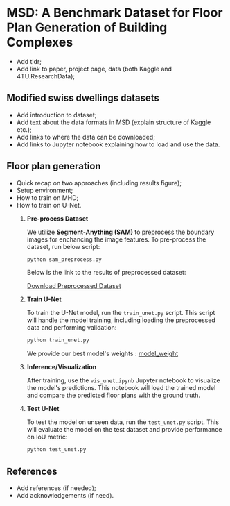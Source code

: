 # MSD: A Benchmark Dataset for Floor Plan Generation of Building Complexes

- Add tldr;
- Add link to paper, project page, data (both Kaggle and 4TU.ResearchData);

## Modified swiss dwellings datasets

- Add introduction to dataset;
- Add text about the data formats in MSD (explain structure of Kaggle etc.);
- Add links to where the data can be downloaded;
- Add links to Jupyter notebook explaining how to load and use the data.

## Floor plan generation

- Quick recap on two approaches (including results figure);
- Setup environment;
- How to train on MHD;
- How to train on U-Net.
  1. **Pre-process Dataset**

     We utilize **Segment-Anything (SAM)** to preprocess the boundary images for enchancing the image features.
     To pre-process the dataset, run below script:

     ```bash
     python sam_preprocess.py
     ```

     Below is the link to the results of preprocessed dataset:

     [Download Preprocessed Dataset](https://o365skku-my.sharepoint.com/:u:/g/personal/jyt0131_o365_skku_edu/EUcMhruwEulHodMYw43PLhgBmsQIarxVwACzxpM9oNm0Fg?e=4bDucx)
     
  2. **Train U-Net**

     To train the U-Net model, run the `train_unet.py` script. This script will handle the model training, including loading the preprocessed data and performing validation:

     ```bash
     python train_unet.py
     ```

     We provide our best model's weights : [model_weight](https://o365skku-my.sharepoint.com/:u:/g/personal/jyt0131_o365_skku_edu/Efhej0jvvUNCrbuA0-BbSNQBAgOreBt50blXik9dcwr7hw?e=J7s77E)

  3. **Inference/Visualization**

     After training, use the `vis_unet.ipynb` Jupyter notebook to visualize the model's predictions. This notebook will load the trained model and compare the predicted floor plans with the ground truth.


  4. **Test U-Net**

     To test the model on unseen data, run the `test_unet.py` script. This will evaluate the model on the test dataset and provide performance on IoU metric:

     ```bash
     python test_unet.py
     ```


## References

- Add references (if needed);
- Add acknowledgements (if need).
